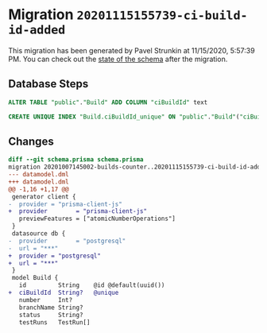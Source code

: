 # Migration `20201115155739-ci-build-id-added`

This migration has been generated by Pavel Strunkin at 11/15/2020, 5:57:39 PM.
You can check out the [state of the schema](./schema.prisma) after the migration.

## Database Steps

```sql
ALTER TABLE "public"."Build" ADD COLUMN "ciBuildId" text   

CREATE UNIQUE INDEX "Build.ciBuildId_unique" ON "public"."Build"("ciBuildId")
```

## Changes

```diff
diff --git schema.prisma schema.prisma
migration 20201007145002-builds-counter..20201115155739-ci-build-id-added
--- datamodel.dml
+++ datamodel.dml
@@ -1,16 +1,17 @@
 generator client {
-  provider = "prisma-client-js"
+  provider        = "prisma-client-js"
   previewFeatures = ["atomicNumberOperations"]
 }
 datasource db {
-  provider        = "postgresql"
-  url = "***"
+  provider = "postgresql"
+  url = "***"
 }
 model Build {
   id         String    @id @default(uuid())
+  ciBuildId  String?   @unique
   number     Int?
   branchName String?
   status     String?
   testRuns   TestRun[]
```


